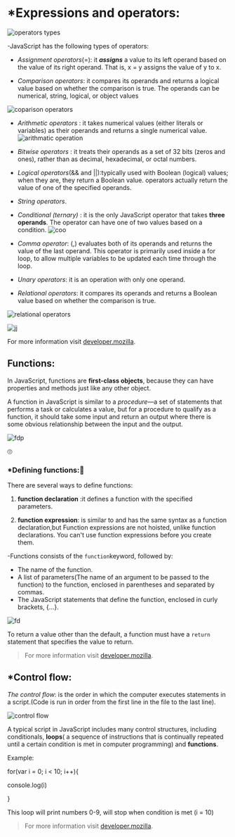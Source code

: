 # *Expressions and operators:


![operators types](oj.jpg)

-JavaScript has the following types of operators:

* *Assignment operators*(=): it _**assigns**_ a value to its left operand based on the value of its right operand.
That is, x = y assigns the value of y to x.

* *Comparison operators*: it compares its operands and returns a logical value based on whether the comparison is true. The operands can be numerical, string, logical, or object values

![coparison operators](co.png)


* *Arithmetic operators* : it takes numerical values (either literals or variables) as their operands and returns a single numerical value.
![arithmatic operation](ao.png)

* *Bitwise operators* : it  treats their operands as a set of 32 bits (zeros and ones), rather than as decimal, hexadecimal, or octal numbers.

* *Logical operators*(&& and ||):typically used with Boolean (logical) values; when they are, they return a Boolean value. 
operators actually return the value of one of the specified operands.
* *String operators*.

* *Conditional (ternary)* : it is the only JavaScript operator that takes **three operands**. The operator can have one of two values based on a condition.
![coo](coo.jpg)

* *Comma operator*: (,) evaluates both of its operands and returns the value of the last operand. This operator is primarily used inside a for loop, to allow multiple variables to be updated each time through the loop. 

* *Unary operators*: it is an operation with only one operand.

* *Relational operators*: it compares its operands and returns a Boolean value based on whether the comparison is true.

![relational operators](ro.jpg)


![jj](jj.png)


For more information visit
[developer.mozilla](https://developer.mozilla.org/en-US/docs/Web/JavaScript/Guide/Expressions_and_Operators).

## Functions:
In JavaScript, functions are **first-class objects**, because they can have properties and methods just like any other object.

A function in JavaScript is similar to a *procedure*—a set of statements that performs a task or calculates a value, but for a procedure to qualify as a function, it should take some input and return an output where there is some obvious relationship between the input and the output.

![fdp](fdp.png)

🙄

### *Defining functions:🤩

There are several ways to define functions:

1. **function declaration** :it defines a function with the specified parameters.

2. **function expression**: is similar to and has the same syntax as a function declaration,but  Function expressions are not hoisted, unlike function declarations. You can't use function expressions before you create them.

-Functions consists of the `function`keyword, followed by:

* The name of the function.
* A list of parameters(The name of an argument to be passed to the function) to the function, enclosed in parentheses and separated by commas.
* The JavaScript statements that define the function, enclosed in curly brackets, {...}.

![fd](fd.png)

To return a value other than the default, a function must have a `return` statement that specifies the value to return.

> For more information visit [developer.mozilla](https://developer.mozilla.org/en-US/docs/Web/JavaScript/Reference/Functions).


## *Control flow:

_The control flow_: is the order in which the computer executes statements in a script.(Code is run in order from the first line in the file to the last line).

![control flow](cf.png)

A typical script in JavaScript includes many control structures, including conditionals, **loops**( a sequence of instructions that is continually repeated until a certain condition is met in computer programming) and **functions**.

Example:

for(var i = 0; i < 10; i++){

  console.log(i)

}

This loop will print numbers 0-9, will stop when condition is met (i = 10)


> For more information visit [developer.mozilla](https://developer.mozilla.org/en-US/docs/Glossary/Control_flow).



